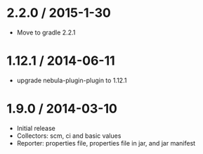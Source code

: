 2.2.0 / 2015-1-30
===================

* Move to gradle 2.2.1

1.12.1 / 2014-06-11
===================

* upgrade nebula-plugin-plugin to 1.12.1

1.9.0 / 2014-03-10
=================

* Initial release
* Collectors: scm, ci and basic values
* Reporter: properties file, properties file in jar, and jar manifest

